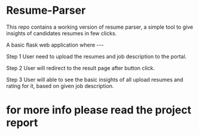 # Resume-Parser
This repo contains a working version of resume parser, a simple tool to give insights of candidates resumes in few clicks.

A basic flask web application where ---

Step 1 User need to upload the resumes and job description to the portal.

Step 2 User will redirect to the result page after button click.

Step 3 User will able to see the basic insights of all upload resumes and rating for it, based on given job description.

<h1>for more info please read the project report</h1>


